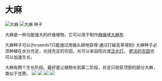 # 大麻

![大麻](item:betterwithmods:material@2)
![大麻 种子](block:betterwithmods:hemp)

大麻是一种功能强大的纤维植物，它可以用于制作[麻绳](../items/rope.md)或[大麻布](../items/fabric.md)

大麻种子可以{hcseeds?只能通过用锄头耕地获得:通过打破高草得到}
大麻种子必须种植在水分充足，光线充足的农田，光可以来自阳光或[泛光灯](../blocks/light.md)。
[肥沃的农田](fertile_farmland.md)也可以加速生长。


大麻有两个生长阶段。最好是让植物长到第二阶段，并且只收获顶部的部分大麻，类似于甘蔗。
![](betterwithmods:docs/imgs/hemp-stage-1.png)
![](betterwithmods:docs/imgs/hemp-stage-2.png)
![](https://betterwithmods.github.io/Documentation/imgs/hemp-stage-1.png)
![](https://betterwithmods.github.io/Documentation/imgs/hemp-stage-2.png)
